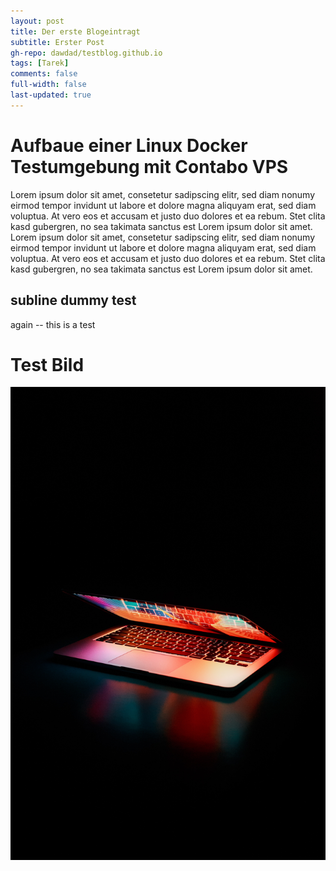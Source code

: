 ```yaml
---
layout: post
title: Der erste Blogeintragt
subtitle: Erster Post
gh-repo: dawdad/testblog.github.io
tags: [Tarek]
comments: false
full-width: false
last-updated: true
---
```



# Aufbaue einer Linux Docker Testumgebung mit Contabo VPS

Lorem ipsum dolor sit amet, consetetur sadipscing elitr, sed diam nonumy eirmod tempor invidunt ut labore et dolore magna aliquyam erat, sed diam voluptua. At vero eos et accusam et justo duo dolores et ea rebum. Stet clita kasd gubergren, no sea takimata sanctus est Lorem ipsum dolor sit amet. Lorem ipsum dolor sit amet, consetetur sadipscing elitr, sed diam nonumy eirmod tempor invidunt ut labore et dolore magna aliquyam erat, sed diam voluptua. At vero eos et accusam et justo duo dolores et ea rebum. Stet clita kasd gubergren, no sea takimata sanctus est Lorem ipsum dolor sit amet.

## subline dummy test

again -- this is a test

# Test Bild
![image info](../pexels-junior-teixeira-2047905.jpg)

